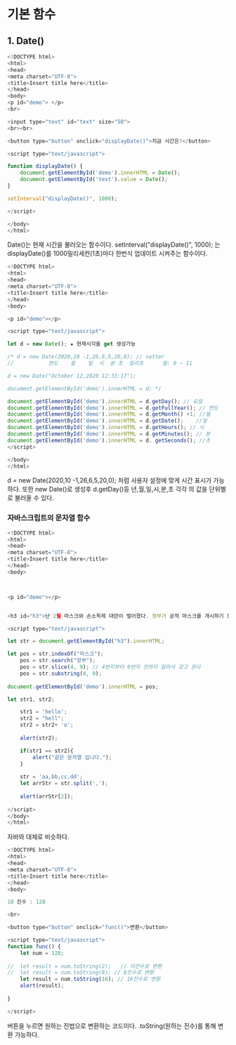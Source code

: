 # 기본 함수

## 1. Date()
```javascript
<!DOCTYPE html>
<html>
<head>
<meta charset="UTF-8">
<title>Insert title here</title>
</head>
<body>
<p id="demo"> </p>
<br>

<input type="text" id="text" size="50">
<br><br>

<button type="button" onclick="displayDate()">지금 시간은?</button>

<script type="text/javascript">

function displayDate() {
	document.getElementById('demo').innerHTML = Date();
	document.getElementById('text').value = Date();
}

setInterval("displayDate()", 1000);

</script>

</body>
</html>
```
Date()는 현재 시간을 불러오는 함수이다. setInterval("displayDate()", 1000); 는 displayDate()를 1000밀리세컨(1초)마다 한번식 업데이트 시켜주는 함수이다.

```javascript
<!DOCTYPE html>
<html>
<head>
<meta charset="UTF-8">
<title>Insert title here</title>
</head>
<body>

<p id="demo"></p>

<script type="text/javascript">

let d = new Date(); ★ 현재시각을 get 생성가능

/* d = new Date(2020,10 -1,26,6,5,20,0); // setter
// 			 연도    월    일  시  분 초  밀리초		월: 0 ~ 11

d = new Date("October 12,2020 12:33:17");

document.getElementById('demo').innerHTML = d; */

document.getElementById('demo').innerHTML = d.getDay(); // 요일
document.getElementById('demo').innerHTML = d.getFullYear(); // 연도
document.getElementById('demo').innerHTML = d.getMonth() +1; //월
document.getElementById('demo').innerHTML = d.getDate();    //일
document.getElementById('demo').innerHTML = d.getHours(); // 시
document.getElementById('demo').innerHTML = d.getMinutes(); // 분
document.getElementById('demo').innerHTML = d. getSeconds(); //초
</script>

</body>
</html>
```
d = new Date(2020,10 -1,26,6,5,20,0); 처럼 사용자 설정에 맞게 시간 표시가 가능하다. 또한 new Date()로 생성후 d.getDay()등 년,월,일,시,분,초 각각 의 값을 단위별로 불러올 수 있다.


### 자바스크립트의 문자열 함수
```javascript
<!DOCTYPE html>
<html>
<head>
<meta charset="UTF-8">
<title>Insert title here</title>
</head>
<body>



<p id="demo"></p>


<h3 id="h3">난 2월 마스크와 손소독제 대란이 벌어졌다. 정부가 공적 마스크를 개시하기 전이었다. </h3>

<script type="text/javascript">

let str = document.getElementById("h3").innerHTML;

let pos = str.indexOf("마스크");
	pos = str.search("정부");
	pos = str.slice(4, 9); // 4번지부터 9번지 전까지 잘라서 갖고 온다
	pos = str.substring(4, 9);
	
document.getElementById('demo').innerHTML = pos;

let str1, str2;

	str1 = 'hello';
	str2 = "hell";
	str2 = str2+ 'o';
	
	alert(str2);

	if(str1 == str2){
		alert("같은 문자열 입니다.");
	}
	
	str = 'aa,bb,cc,dd';
	let arrStr = str.split(',');
	
	alert(arrStr[2]);
	
</script>
</body>
</html>
```
자바와 대체로 비슷하다.

```javascript
<!DOCTYPE html>
<html>
<head>
<meta charset="UTF-8">
<title>Insert title here</title>
</head>
<body>

10 진수 : 128

<br>

<button type="button" onclick="func()">변환</button>

<script type="text/javascript">
function func() {
	let num = 128;
	
//	let result = num.toString(2);   // 이진수로 변환
//	let result = num.toString(8); // 8진수로 변환
	let result = num.toString(16); // 16진수로 변환
	alert(result);
	
}

</script>
```
버튼을 누르면 원하는 진법으로 변환하는 코드이다. .toString(원하는 진수)를 통해 변환 가능하다.
